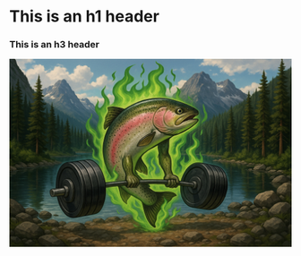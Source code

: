 # This is an h1 header 
### This is an h3 header

![Image of trout lifting weights](https://github.com/GillGainz/skills-communicate-using-markdown/blob/main/lexiaiart.png)


